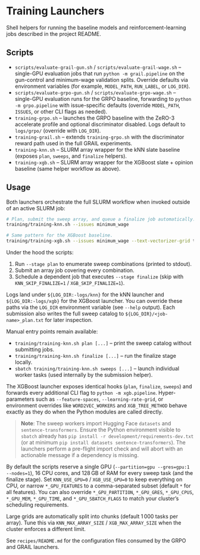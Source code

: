 # Training Launchers

Shell helpers for running the baseline models and reinforcement-learning jobs
described in the project README.

## Scripts

- `scripts/evaluate-grail-gun.sh` / `scripts/evaluate-grail-wage.sh` – single-GPU
  evaluation jobs that run `python -m grail.pipeline` on the gun-control and
  minimum-wage validation splits. Override defaults via environment variables
  (for example, `MODEL_PATH`, `RUN_LABEL`, or `LOG_DIR`).
- `scripts/evaluate-grpo-gun.sh` / `scripts/evaluate-grpo-wage.sh` – single-GPU
  evaluation runs for the GRPO baseline, forwarding to `python -m grpo.pipeline`
  with issue-specific defaults (override `MODEL_PATH`, `ISSUES`, or other CLI
  flags as needed).
- `training-grpo.sh` – launches the GRPO baseline with the ZeRO-3 accelerate
  profile and optional discriminator disabled. Logs default to `logs/grpo/`
  (override with `LOG_DIR`).
- `training-grail.sh` – extends `training-grpo.sh` with the discriminator reward
  path used in the full GRAIL experiments.
- `training-knn.sh` – SLURM array wrapper for the kNN slate baseline
  (exposes `plan`, `sweeps`, and `finalize` helpers).
- `training-xgb.sh` – SLURM array wrapper for the XGBoost slate + opinion
  baseline (same helper workflow as above).

## Usage

Both launchers orchestrate the full SLURM workflow when invoked outside of an
active SLURM job:

```bash
# Plan, submit the sweep array, and queue a finalize job automatically.
training/training-knn.sh --issues minimum_wage

# Same pattern for the XGBoost baseline.
training/training-xgb.sh --issues minimum_wage --text-vectorizer-grid tfidf
```

Under the hood the scripts:

1. Run `--stage plan` to enumerate sweep combinations (printed to stdout).
2. Submit an array job covering every combination.
3. Schedule a dependent job that executes `--stage finalize` (skip with
   `KNN_SKIP_FINALIZE=1` / `XGB_SKIP_FINALIZE=1`).

Logs land under `${LOG_DIR:-logs/knn}` for the kNN launcher and
`${LOG_DIR:-logs/xgb}` for the XGBoost launcher. You can override these paths
via the `LOG_DIR` environment variable (see `--help` output). Each submission
also writes the full sweep catalog to `${LOG_DIR}/<job-name>_plan.txt` for
later inspection.

Manual entry points remain available:

- `training/training-knn.sh plan [...]` – print the sweep catalog without
  submitting jobs.
- `training/training-knn.sh finalize [...]` – run the finalize stage locally.
- `sbatch training/training-knn.sh sweeps [...]` – launch individual worker
  tasks (used internally by the submission helper).

The XGBoost launcher exposes identical hooks (`plan`, `finalize`, `sweeps`) and
forwards every additional CLI flag to `python -m xgb.pipeline`. Hyper-parameters
such as `--feature-spaces`, `--learning-rate-grid`, or environment overrides
like `WORD2VEC_WORKERS` and `XGB_TREE_METHOD` behave exactly as they do when the
Python modules are called directly.

> **Note**: The sweep workers import Hugging Face `datasets` and
> `sentence-transformers`. Ensure the Python environment visible to `sbatch`
> already has `pip install -r development/requirements-dev.txt` (or at minimum
> `pip install datasets sentence-transformers`). The launchers perform a
> pre-flight import check and will abort with an actionable message if a
> dependency is missing.

By default the scripts reserve a single GPU (`--partition=gpu --gres=gpu:1 --nodes=1`),
16 CPU cores, and 128 GB of RAM for every sweep task (and the finalize stage).
Set `KNN_USE_GPU=0` / `XGB_USE_GPU=0` to keep everything on CPU, or narrow
`*_GPU_FEATURES` to a comma-separated subset (default `*` for all features).
You can also override `*_GPU_PARTITION`, `*_GPU_GRES`, `*_GPU_CPUS`, `*_GPU_MEM`,
`*_GPU_TIME`, and `*_GPU_SBATCH_FLAGS` to match your cluster’s scheduling
requirements.

Large grids are automatically split into chunks (default 1 000 tasks per
array). Tune this via `KNN_MAX_ARRAY_SIZE` / `XGB_MAX_ARRAY_SIZE` when the
cluster enforces a different limit.

See `recipes/README.md` for the configuration files consumed by the GRPO and
GRAIL launchers.
